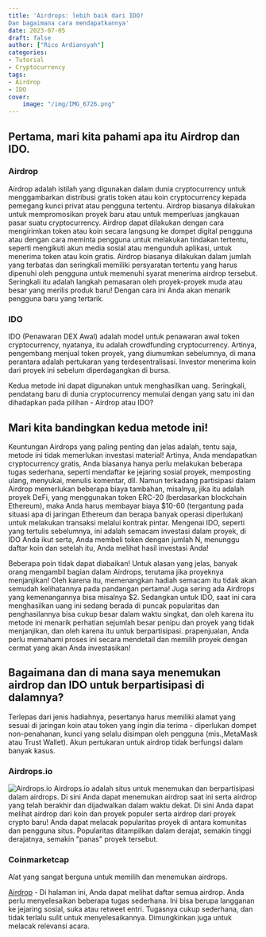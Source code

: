 ```yaml
---
title: 'Airdrops: lebih baik dari IDO?
Dan bagaimana cara mendapatkannya'
date: 2023-07-05
draft: false
author: ["Rico Ardiansyah"]
categories:
- Tutorial
- Cryptocurrency
tags:
- Airdrop
- IDO
cover:
    image: "/img/IMG_6726.png"
---
```

## Pertama, mari kita pahami apa itu Airdrop dan IDO.
### Airdrop
Airdrop adalah istilah yang digunakan dalam dunia cryptocurrency untuk menggambarkan distribusi gratis token atau koin cryptocurrency kepada pemegang kunci privat atau pengguna tertentu. Airdrop biasanya dilakukan untuk mempromosikan proyek baru atau untuk memperluas jangkauan pasar suatu cryptocurrency. Airdrop dapat dilakukan dengan cara mengirimkan token atau koin secara langsung ke dompet digital pengguna atau dengan cara meminta pengguna untuk melakukan tindakan tertentu, seperti mengikuti akun media sosial atau mengunduh aplikasi, untuk menerima token atau koin gratis. Airdrop biasanya dilakukan dalam jumlah yang terbatas dan seringkali memiliki persyaratan tertentu yang harus dipenuhi oleh pengguna untuk memenuhi syarat menerima airdrop tersebut. Seringkali itu adalah langkah pemasaran oleh proyek-proyek muda atau besar yang merilis produk baru! Dengan cara ini Anda akan menarik pengguna baru yang tertarik.
### IDO
IDO (Penawaran DEX Awal) adalah model untuk penawaran awal token cryptocurrency, nyatanya, itu adalah crowdfunding cryptocurrency. Artinya, pengembang menjual token proyek, yang diumumkan sebelumnya, di mana perantara adalah pertukaran yang terdesentralisasi. Investor menerima koin dari proyek ini sebelum diperdagangkan di bursa.

Kedua metode ini dapat digunakan untuk menghasilkan uang. Seringkali, pendatang baru di dunia cryptocurrency memulai dengan yang satu ini dan dihadapkan pada pilihan - Airdrop atau IDO?

## Mari kita bandingkan kedua metode ini!
Keuntungan Airdrops yang paling penting dan jelas adalah, tentu saja, metode ini tidak memerlukan investasi material! Artinya, Anda mendapatkan cryptocurrency gratis, Anda biasanya hanya perlu melakukan beberapa tugas sederhana, seperti mendaftar ke jejaring sosial proyek, memposting ulang, menyukai, menulis komentar, dll. Namun terkadang partisipasi dalam Airdrop memerlukan beberapa biaya tambahan, misalnya, jika itu adalah proyek DeFi, yang menggunakan token ERC-20 (berdasarkan blockchain Ethereum), maka Anda harus membayar biaya $10-60 (tergantung pada situasi apa di jaringan Ethereum dan berapa banyak operasi diperlukan) untuk melakukan transaksi melalui kontrak pintar.
Mengenai IDO, seperti yang tertulis sebelumnya, ini adalah semacam investasi dalam proyek, di IDO Anda ikut serta, Anda membeli token dengan jumlah N, menunggu daftar koin dan setelah itu, Anda melihat hasil investasi Anda!

Beberapa poin tidak dapat diabaikan!
Untuk alasan yang jelas, banyak orang mengambil bagian dalam Airdrops, terutama jika proyeknya menjanjikan! Oleh karena itu, memenangkan hadiah semacam itu tidak akan semudah kelihatannya pada pandangan pertama! Juga sering ada Airdrops yang kemenangannya bisa misalnya $2.
Sedangkan untuk IDO, saat ini cara menghasilkan uang ini sedang berada di puncak popularitas dan penghasilannya bisa cukup besar dalam waktu singkat, dan oleh karena itu metode ini menarik perhatian sejumlah besar penipu dan proyek yang tidak menjanjikan, dan oleh karena itu untuk berpartisipasi. prapenjualan, Anda perlu memahami proses ini secara mendetail dan memilih proyek dengan cermat yang akan Anda investasikan!

## Bagaimana dan di mana saya menemukan airdrop dan IDO untuk berpartisipasi di dalamnya?
Terlepas dari jenis hadiahnya, pesertanya harus memiliki alamat yang sesuai di jaringan koin atau token yang ingin dia terima - diperlukan dompet non-penahanan, kunci yang selalu disimpan oleh pengguna (mis.,MetaMask atau Trust Wallet). Akun pertukaran untuk airdrop tidak berfungsi dalam banyak kasus.

### Airdrops.io
![Airdrops.io](/img/IMG_6725.png)
Airdrops.io adalah situs untuk menemukan dan berpartisipasi dalam airdrops.
Di sini Anda dapat menemukan airdrop saat ini serta airdrop yang telah berakhir dan dijadwalkan dalam waktu dekat. Di sini Anda dapat melihat airdrop dari koin dan proyek populer serta airdrop dari proyek crypto baru! Anda dapat melacak popularitas proyek di antara komunitas dan pengguna situs. Popularitas ditampilkan dalam derajat, semakin tinggi derajatnya, semakin "panas" proyek tersebut.
### Coinmarketcap
Alat yang sangat berguna untuk memilih dan menemukan airdrops.

[Airdrop](https://coinmarketcap.com/airdrop/) - Di halaman ini, Anda dapat melihat daftar semua airdrop. Anda perlu menyelesaikan beberapa tugas sederhana. Ini bisa berupa langganan ke jejaring sosial, suka atau retweet entri. Tugasnya cukup sederhana, dan tidak terlalu sulit untuk menyelesaikannya. Dimungkinkan juga untuk melacak relevansi acara.
